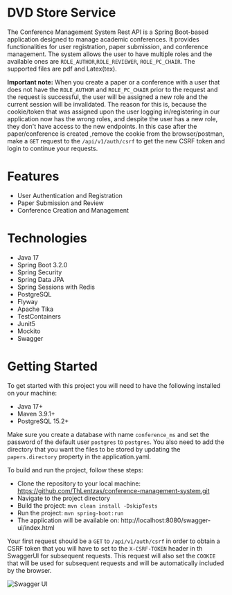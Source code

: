 # DVD Store Service

The Conference Management System Rest API is a Spring Boot-based application designed to manage academic conferences. It provides functionalities for user registration, paper submission, and conference management. 
The system allows the user to have multiple roles and the available ones are `ROLE_AUTHOR`,`ROLE_REVIEWER`, `ROLE_PC_CHAIR`. The supported files are pdf and Latex(tex).

**Important note:** When you create a paper or a conference with a user that does not have the
`ROLE_AUTHOR` and `ROLE_PC_CHAIR` prior to the request and the request is successful, the user will be assigned a new role
and the current session will be invalidated. The reason for this is, because the cookie/token that was assigned upon the user logging in/registering in our application now has the wrong  roles,
and despite the user has a new role, they don't have access to the new endpoints. In this case after the paper/conference is created
,remove the cookie from the browser/postman, make a `GET` request to the `/api/v1/auth/csrf` to get the new CSRF token and login to continue your requests.

# Features
* User Authentication and Registration
* Paper Submission and Review
* Conference Creation and Management

# Technologies
* Java 17
* Spring Boot 3.2.0
* Spring Security
* Spring Data JPA
* Spring Sessions with Redis
* PostgreSQL
* Flyway
* Apache Tika
* TestContainers
* Junit5
* Mockito
* Swagger

# Getting Started
To get started with this project you will need to have the following installed on your machine:

* Java 17+
* Maven 3.9.1+
* PostgreSQL 15.2+

Make sure you create a database with name `conference_ms` and set the password of the default user `postgres` to `postgres`. You also need to add the directory that you want the files to be stored by updating the `papers.directory` property in the application.yaml.

To build and run the project, follow these steps:

* Clone the repository to your local machine: https://github.com/ThLentzas/conference-management-system.git
* Navigate to the project directory
* Build the project: `mvn clean install -DskipTests`
* Run the project: `mvn spring-boot:run`
* The application will be available on: http://localhost:8080/swagger-ui/index.html

Your first request should be a `GET` to `/api/v1/auth/csrf` in order to obtain a CSRF token that you will have to
set to the `X-CSRF-TOKEN` header in th SwaggerUI for subsequent requests. This request will also set the `COOKIE` that will
be used for subsequent requests and will be automatically included by the browser.

![Swagger UI](https://i.imgur.com/kZwPATm.png)